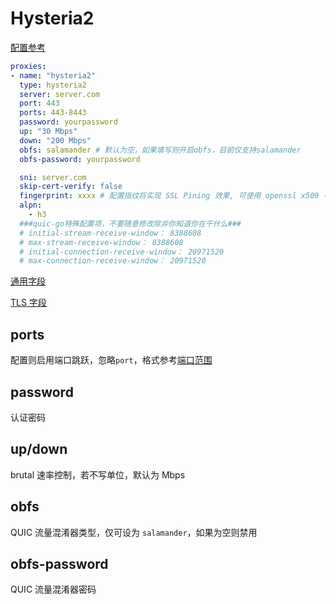 # Hysteria2

[配置参考](https://hysteria.network/zh/docs/advanced-usage/#%e5%ae%a2%e6%88%b7%e7%ab%af)

```{.yaml linenums="1"}
proxies:
- name: "hysteria2"
  type: hysteria2
  server: server.com
  port: 443
  ports: 443-8443
  password: yourpassword
  up: "30 Mbps"
  down: "200 Mbps"
  obfs: salamander # 默认为空，如果填写则开启obfs，目前仅支持salamander
  obfs-password: yourpassword

  sni: server.com
  skip-cert-verify: false
  fingerprint: xxxx # 配置指纹将实现 SSL Pining 效果, 可使用 openssl x509 -noout -fingerprint -sha256 -inform pem -in yourcert.pem 获取
  alpn:
    - h3
  ###quic-go特殊配置项，不要随意修改除非你知道你在干什么###
  # initial-stream-receive-window： 8388608
  # max-stream-receive-window： 8388608
  # initial-connection-receive-window： 20971520
  # max-connection-receive-window： 20971520
```

[通用字段](./index.md)

[TLS 字段](./tls.md)

## ports

配置则启用端口跳跃，忽略`port`，格式参考[端口范围](../../handbook/syntax.md#_14)

## password

认证密码

## up/down

brutal 速率控制，若不写单位，默认为 Mbps

## obfs

QUIC 流量混淆器类型，仅可设为 `salamander`，如果为空则禁用

## obfs-password

QUIC 流量混淆器密码

